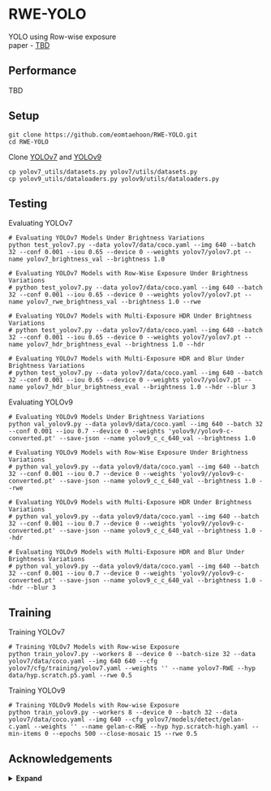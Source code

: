 # RWE-YOLO
YOLO using Row-wise exposure   
paper - [TBD]()

## Performance
TBD

## Setup
``` shell
git clone https://github.com/eomtaehoon/RWE-YOLO.git
cd RWE-YOLO
```
Clone [YOLOv7](https://github.com/WongKinYiu/yolov7) and [YOLOv9](https://github.com/WongKinYiu/yolov9)
``` shell
cp yolov7_utils/datasets.py yolov7/utils/datasets.py
cp yolov9_utils/dataloaders.py yolov9/utils/dataloaders.py
```
## Testing
Evaluating YOLOv7
``` shell
# Evaluating YOLOv7 Models Under Brightness Variations
python test_yolov7.py --data yolov7/data/coco.yaml --img 640 --batch 32 --conf 0.001 --iou 0.65 --device 0 --weights yolov7/yolov7.pt --name yolov7_brightness_val --brightness 1.0

# Evaluating YOLOv7 Models with Row-Wise Exposure Under Brightness Variations
# python test_yolov7.py --data yolov7/data/coco.yaml --img 640 --batch 32 --conf 0.001 --iou 0.65 --device 0 --weights yolov7/yolov7.pt --name yolov7_rwe_brightness_val --brightness 1.0 --rwe

# Evaluating YOLOv7 Models with Multi-Exposure HDR Under Brightness Variations
# python test_yolov7.py --data yolov7/data/coco.yaml --img 640 --batch 32 --conf 0.001 --iou 0.65 --device 0 --weights yolov7/yolov7.pt --name yolov7_hdr_brightness_eval --brightness 1.0 --hdr

# Evaluating YOLOv7 Models with Multi-Exposure HDR and Blur Under Brightness Variations
# python test_yolov7.py --data yolov7/data/coco.yaml --img 640 --batch 32 --conf 0.001 --iou 0.65 --device 0 --weights yolov7/yolov7.pt --name yolov7_hdr_blur_brightness_eval --brightness 1.0 --hdr --blur 3
```
Evaluating YOLOv9
``` shell
# Evaluating YOLOv9 Models Under Brightness Variations
python val_yolov9.py --data yolov9/data/coco.yaml --img 640 --batch 32 --conf 0.001 --iou 0.7 --device 0 --weights 'yolov9//yolov9-c-converted.pt' --save-json --name yolov9_c_c_640_val --brightness 1.0

# Evaluating YOLOv9 Models with Row-Wise Exposure Under Brightness Variations
# python val_yolov9.py --data yolov9/data/coco.yaml --img 640 --batch 32 --conf 0.001 --iou 0.7 --device 0 --weights 'yolov9//yolov9-c-converted.pt' --save-json --name yolov9_c_c_640_val --brightness 1.0 --rwe

# Evaluating YOLOv9 Models with Multi-Exposure HDR Under Brightness Variations
# python val_yolov9.py --data yolov9/data/coco.yaml --img 640 --batch 32 --conf 0.001 --iou 0.7 --device 0 --weights 'yolov9//yolov9-c-converted.pt' --save-json --name yolov9_c_c_640_val --brightness 1.0 --hdr

# Evaluating YOLOv9 Models with Multi-Exposure HDR and Blur Under Brightness Variations
# python val_yolov9.py --data yolov9/data/coco.yaml --img 640 --batch 32 --conf 0.001 --iou 0.7 --device 0 --weights 'yolov9//yolov9-c-converted.pt' --save-json --name yolov9_c_c_640_val --brightness 1.0 --hdr --blur 3
```
## Training
Training YOLOv7
``` shell
# Training YOLOv7 Models with Row-wise Exposure
python train_yolov7.py --workers 8 --device 0 --batch-size 32 --data yolov7/data/coco.yaml --img 640 640 --cfg yolov7/cfg/training/yolov7.yaml --weights '' --name yolov7-RWE --hyp data/hyp.scratch.p5.yaml --rwe 0.5
```
Training YOLOv9
``` shell
# Training YOLOv9 Models with Row-wise Exposure
python train_yolov9.py --workers 8 --device 0 --batch 32 --data yolov7/data/coco.yaml --img 640 --cfg yolov7/models/detect/gelan-c.yaml --weights '' --name gelan-c-RWE --hyp hyp.scratch-high.yaml --min-items 0 --epochs 500 --close-mosaic 15 --rwe 0.5
```
## Acknowledgements

<details><summary> <b>Expand</b> </summary>

* [https://github.com/WongKinYiu/yolov7](https://github.com/WongKinYiu/yolov7)
* [https://github.com/WongKinYiu/yolov9](https://github.com/WongKinYiu/yolov9)

</details>
